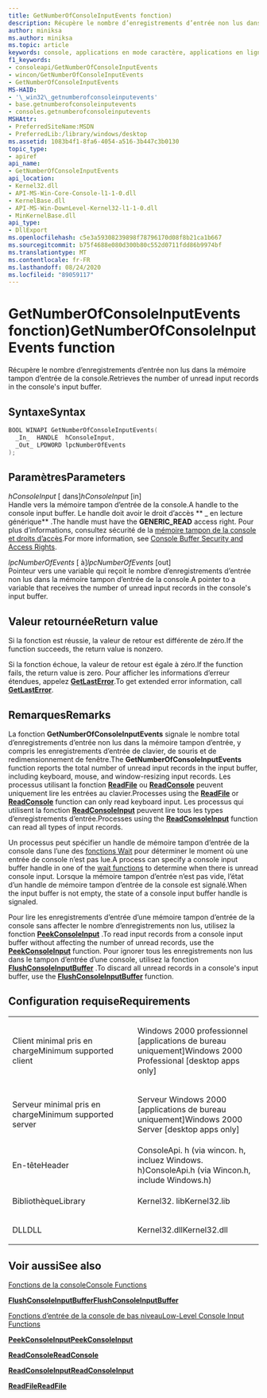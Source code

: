 ```yaml
---
title: GetNumberOfConsoleInputEvents fonction)
description: Récupère le nombre d’enregistrements d’entrée non lus dans la mémoire tampon d’entrée de la console.
author: miniksa
ms.author: miniksa
ms.topic: article
keywords: console, applications en mode caractère, applications en ligne de commande, applications Terminal Server, API de console
f1_keywords:
- consoleapi/GetNumberOfConsoleInputEvents
- wincon/GetNumberOfConsoleInputEvents
- GetNumberOfConsoleInputEvents
MS-HAID:
- '\_win32\_getnumberofconsoleinputevents'
- base.getnumberofconsoleinputevents
- consoles.getnumberofconsoleinputevents
MSHAttr:
- PreferredSiteName:MSDN
- PreferredLib:/library/windows/desktop
ms.assetid: 1083b4f1-8fa6-4054-a516-3b447c3b0130
topic_type:
- apiref
api_name:
- GetNumberOfConsoleInputEvents
api_location:
- Kernel32.dll
- API-MS-Win-Core-Console-l1-1-0.dll
- KernelBase.dll
- API-MS-Win-DownLevel-Kernel32-l1-1-0.dll
- MinKernelBase.dll
api_type:
- DllExport
ms.openlocfilehash: c5e3a59308239898f78796170d08f8b21ca1b667
ms.sourcegitcommit: b75f4688e080d300b80c552d0711fdd86b9974bf
ms.translationtype: MT
ms.contentlocale: fr-FR
ms.lasthandoff: 08/24/2020
ms.locfileid: "89059117"
---
```

# <a name="getnumberofconsoleinputevents-function"></a><span data-ttu-id="b12f9-104">GetNumberOfConsoleInputEvents fonction)</span><span class="sxs-lookup"><span data-stu-id="b12f9-104">GetNumberOfConsoleInputEvents function</span></span>


<span data-ttu-id="b12f9-105">Récupère le nombre d’enregistrements d’entrée non lus dans la mémoire tampon d’entrée de la console.</span><span class="sxs-lookup"><span data-stu-id="b12f9-105">Retrieves the number of unread input records in the console's input buffer.</span></span>

<a name="syntax"></a><span data-ttu-id="b12f9-106">Syntaxe</span><span class="sxs-lookup"><span data-stu-id="b12f9-106">Syntax</span></span>
------

```C
BOOL WINAPI GetNumberOfConsoleInputEvents(
  _In_  HANDLE  hConsoleInput,
  _Out_ LPDWORD lpcNumberOfEvents
);
```

<a name="parameters"></a><span data-ttu-id="b12f9-107">Paramètres</span><span class="sxs-lookup"><span data-stu-id="b12f9-107">Parameters</span></span>
----------

<span data-ttu-id="b12f9-108">*hConsoleInput* \[ dans\]</span><span class="sxs-lookup"><span data-stu-id="b12f9-108">*hConsoleInput* \[in\]</span></span>  
<span data-ttu-id="b12f9-109">Handle vers la mémoire tampon d’entrée de la console.</span><span class="sxs-lookup"><span data-stu-id="b12f9-109">A handle to the console input buffer.</span></span> <span data-ttu-id="b12f9-110">Le handle doit avoir le droit d’accès \*\* \_ en lecture générique\*\* .</span><span class="sxs-lookup"><span data-stu-id="b12f9-110">The handle must have the **GENERIC\_READ** access right.</span></span> <span data-ttu-id="b12f9-111">Pour plus d’informations, consultez sécurité de la [mémoire tampon de la console et droits d’accès](console-buffer-security-and-access-rights.md).</span><span class="sxs-lookup"><span data-stu-id="b12f9-111">For more information, see [Console Buffer Security and Access Rights](console-buffer-security-and-access-rights.md).</span></span>

<span data-ttu-id="b12f9-112">*lpcNumberOfEvents* \[ à\]</span><span class="sxs-lookup"><span data-stu-id="b12f9-112">*lpcNumberOfEvents* \[out\]</span></span>  
<span data-ttu-id="b12f9-113">Pointeur vers une variable qui reçoit le nombre d’enregistrements d’entrée non lus dans la mémoire tampon d’entrée de la console.</span><span class="sxs-lookup"><span data-stu-id="b12f9-113">A pointer to a variable that receives the number of unread input records in the console's input buffer.</span></span>

<a name="return-value"></a><span data-ttu-id="b12f9-114">Valeur retournée</span><span class="sxs-lookup"><span data-stu-id="b12f9-114">Return value</span></span>
------------

<span data-ttu-id="b12f9-115">Si la fonction est réussie, la valeur de retour est différente de zéro.</span><span class="sxs-lookup"><span data-stu-id="b12f9-115">If the function succeeds, the return value is nonzero.</span></span>

<span data-ttu-id="b12f9-116">Si la fonction échoue, la valeur de retour est égale à zéro.</span><span class="sxs-lookup"><span data-stu-id="b12f9-116">If the function fails, the return value is zero.</span></span> <span data-ttu-id="b12f9-117">Pour afficher les informations d’erreur étendues, appelez [**GetLastError**](https://msdn.microsoft.com/library/windows/desktop/ms679360).</span><span class="sxs-lookup"><span data-stu-id="b12f9-117">To get extended error information, call [**GetLastError**](https://msdn.microsoft.com/library/windows/desktop/ms679360).</span></span>

<a name="remarks"></a><span data-ttu-id="b12f9-118">Remarques</span><span class="sxs-lookup"><span data-stu-id="b12f9-118">Remarks</span></span>
-------

<span data-ttu-id="b12f9-119">La fonction **GetNumberOfConsoleInputEvents** signale le nombre total d’enregistrements d’entrée non lus dans la mémoire tampon d’entrée, y compris les enregistrements d’entrée de clavier, de souris et de redimensionnement de fenêtre.</span><span class="sxs-lookup"><span data-stu-id="b12f9-119">The **GetNumberOfConsoleInputEvents** function reports the total number of unread input records in the input buffer, including keyboard, mouse, and window-resizing input records.</span></span> <span data-ttu-id="b12f9-120">Les processus utilisant la fonction [**ReadFile**](https://msdn.microsoft.com/library/windows/desktop/aa365467) ou [**ReadConsole**](readconsole.md) peuvent uniquement lire les entrées au clavier.</span><span class="sxs-lookup"><span data-stu-id="b12f9-120">Processes using the [**ReadFile**](https://msdn.microsoft.com/library/windows/desktop/aa365467) or [**ReadConsole**](readconsole.md) function can only read keyboard input.</span></span> <span data-ttu-id="b12f9-121">Les processus qui utilisent la fonction [**ReadConsoleInput**](readconsoleinput.md) peuvent lire tous les types d’enregistrements d’entrée.</span><span class="sxs-lookup"><span data-stu-id="b12f9-121">Processes using the [**ReadConsoleInput**](readconsoleinput.md) function can read all types of input records.</span></span>

<span data-ttu-id="b12f9-122">Un processus peut spécifier un handle de mémoire tampon d’entrée de la console dans l’une des [fonctions Wait](https://msdn.microsoft.com/library/windows/desktop/ms687069) pour déterminer le moment où une entrée de console n’est pas lue.</span><span class="sxs-lookup"><span data-stu-id="b12f9-122">A process can specify a console input buffer handle in one of the [wait functions](https://msdn.microsoft.com/library/windows/desktop/ms687069) to determine when there is unread console input.</span></span> <span data-ttu-id="b12f9-123">Lorsque la mémoire tampon d’entrée n’est pas vide, l’état d’un handle de mémoire tampon d’entrée de la console est signalé.</span><span class="sxs-lookup"><span data-stu-id="b12f9-123">When the input buffer is not empty, the state of a console input buffer handle is signaled.</span></span>

<span data-ttu-id="b12f9-124">Pour lire les enregistrements d’entrée d’une mémoire tampon d’entrée de la console sans affecter le nombre d’enregistrements non lus, utilisez la fonction [**PeekConsoleInput**](peekconsoleinput.md) .</span><span class="sxs-lookup"><span data-stu-id="b12f9-124">To read input records from a console input buffer without affecting the number of unread records, use the [**PeekConsoleInput**](peekconsoleinput.md) function.</span></span> <span data-ttu-id="b12f9-125">Pour ignorer tous les enregistrements non lus dans le tampon d’entrée d’une console, utilisez la fonction [**FlushConsoleInputBuffer**](flushconsoleinputbuffer.md) .</span><span class="sxs-lookup"><span data-stu-id="b12f9-125">To discard all unread records in a console's input buffer, use the [**FlushConsoleInputBuffer**](flushconsoleinputbuffer.md) function.</span></span>

<a name="requirements"></a><span data-ttu-id="b12f9-126">Configuration requise</span><span class="sxs-lookup"><span data-stu-id="b12f9-126">Requirements</span></span>
------------

<table>
<colgroup>
<col width="50%" />
<col width="50%" />
</colgroup>
<tbody>
<tr class="odd">
<td><p><span data-ttu-id="b12f9-127">Client minimal pris en charge</span><span class="sxs-lookup"><span data-stu-id="b12f9-127">Minimum supported client</span></span></p></td>
<td><p><span data-ttu-id="b12f9-128">Windows 2000 professionnel [applications de bureau uniquement]</span><span class="sxs-lookup"><span data-stu-id="b12f9-128">Windows 2000 Professional [desktop apps only]</span></span></p></td>
</tr>
<tr class="even">
<td><p><span data-ttu-id="b12f9-129">Serveur minimal pris en charge</span><span class="sxs-lookup"><span data-stu-id="b12f9-129">Minimum supported server</span></span></p></td>
<td><p><span data-ttu-id="b12f9-130">Serveur Windows 2000 [applications de bureau uniquement]</span><span class="sxs-lookup"><span data-stu-id="b12f9-130">Windows 2000 Server [desktop apps only]</span></span></p></td>
</tr>
<tr class="odd">
<td><p><span data-ttu-id="b12f9-131">En-tête</span><span class="sxs-lookup"><span data-stu-id="b12f9-131">Header</span></span></p></td>
<td><span data-ttu-id="b12f9-132">ConsoleApi. h (via wincon. h, incluez Windows. h)</span><span class="sxs-lookup"><span data-stu-id="b12f9-132">ConsoleApi.h (via Wincon.h, include Windows.h)</span></span></td>
</tr>
<tr class="even">
<td><p><span data-ttu-id="b12f9-133">Bibliothèque</span><span class="sxs-lookup"><span data-stu-id="b12f9-133">Library</span></span></p></td>
<td><span data-ttu-id="b12f9-134">Kernel32. lib</span><span class="sxs-lookup"><span data-stu-id="b12f9-134">Kernel32.lib</span></span></td>
</tr>
<tr class="odd">
<td><p><span data-ttu-id="b12f9-135">DLL</span><span class="sxs-lookup"><span data-stu-id="b12f9-135">DLL</span></span></p></td>
<td><span data-ttu-id="b12f9-136">Kernel32.dll</span><span class="sxs-lookup"><span data-stu-id="b12f9-136">Kernel32.dll</span></span></td>
</tr>
<tr class="even">
</tr>
<tr class="odd">
</tr>
<tr class="even">
</tr>
</tbody>
</table>

## <a name="span-idsee_alsospansee-also"></a><span data-ttu-id="b12f9-137"><span id="see_also"></span>Voir aussi</span><span class="sxs-lookup"><span data-stu-id="b12f9-137"><span id="see_also"></span>See also</span></span>


[<span data-ttu-id="b12f9-138">Fonctions de la console</span><span class="sxs-lookup"><span data-stu-id="b12f9-138">Console Functions</span></span>](console-functions.md)

[<span data-ttu-id="b12f9-139">**FlushConsoleInputBuffer**</span><span class="sxs-lookup"><span data-stu-id="b12f9-139">**FlushConsoleInputBuffer**</span></span>](flushconsoleinputbuffer.md)

[<span data-ttu-id="b12f9-140">Fonctions d’entrée de la console de bas niveau</span><span class="sxs-lookup"><span data-stu-id="b12f9-140">Low-Level Console Input Functions</span></span>](low-level-console-input-functions.md)

[<span data-ttu-id="b12f9-141">**PeekConsoleInput**</span><span class="sxs-lookup"><span data-stu-id="b12f9-141">**PeekConsoleInput**</span></span>](peekconsoleinput.md)

[<span data-ttu-id="b12f9-142">**ReadConsole**</span><span class="sxs-lookup"><span data-stu-id="b12f9-142">**ReadConsole**</span></span>](readconsole.md)

[<span data-ttu-id="b12f9-143">**ReadConsoleInput**</span><span class="sxs-lookup"><span data-stu-id="b12f9-143">**ReadConsoleInput**</span></span>](readconsoleinput.md)

[<span data-ttu-id="b12f9-144">**ReadFile**</span><span class="sxs-lookup"><span data-stu-id="b12f9-144">**ReadFile**</span></span>](https://msdn.microsoft.com/library/windows/desktop/aa365467)

 

 




